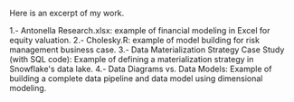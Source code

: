 Here is an excerpt of my work.

1.- Antonella Research.xlsx: example of financial modeling in Excel for equity valuation.
2.- Cholesky.R: example of model building for risk management business case. 
3.- Data Materialization Strategy Case Study (with SQL code): Example of defining a materialization strategy in Snowflake's data lake. 
4.- Data Diagrams vs. Data Models: Example of building a complete data pipeline and data model using dimensional modeling. 
